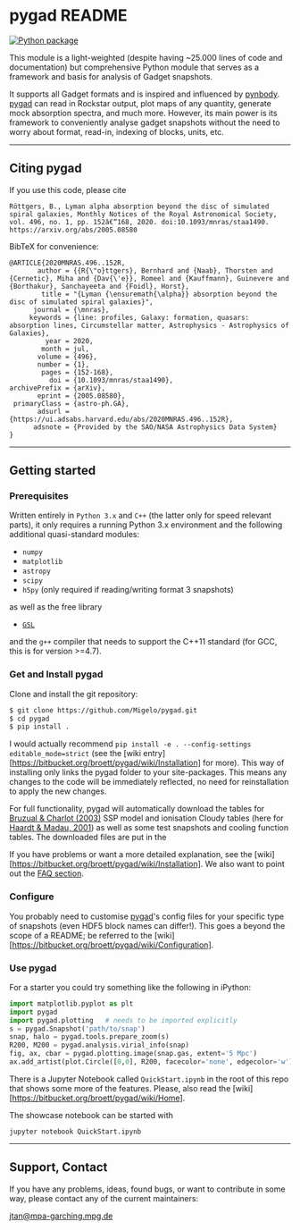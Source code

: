 # pygad README
[![Python package](https://github.com/Migelo/pygad/actions/workflows/workflow.yml/badge.svg)](https://github.com/Migelo/pygad/actions/workflows/workflow.yml)

This module is a light-weighted (despite having ~25.000 lines of code and documentation) but comprehensive Python module that serves as a framework and basis for analysis of Gadget snapshots.

It supports all Gadget formats and is inspired and influenced by [pynbody].
[pygad] can read in Rockstar output, plot maps of any quantity, generate mock
absorption spectra, and much more.
However, its main power is its framework to conveniently analyse gadget snapshots
without the need to worry about format, read-in, indexing of blocks, units, etc.

---

## Citing pygad

If you use this code, please cite

```
Röttgers, B., Lyman alpha absorption beyond the disc of simulated spiral galaxies, Monthly Notices of the Royal Astronomical Society, vol. 496, no. 1, pp. 152â€“168, 2020. doi:10.1093/mnras/staa1490. 
https://arxiv.org/abs/2005.08580
```

BibTeX for convenience:
```
@ARTICLE{2020MNRAS.496..152R,
       author = {{R{\"o}ttgers}, Bernhard and {Naab}, Thorsten and {Cernetic}, Miha and {Dav{\'e}}, Romeel and {Kauffmann}, Guinevere and {Borthakur}, Sanchayeeta and {Foidl}, Horst},
        title = "{Lyman {\ensuremath{\alpha}} absorption beyond the disc of simulated spiral galaxies}",
      journal = {\mnras},
     keywords = {line: profiles, Galaxy: formation, quasars: absorption lines, Circumstellar matter, Astrophysics - Astrophysics of Galaxies},
         year = 2020,
        month = jul,
       volume = {496},
       number = {1},
        pages = {152-168},
          doi = {10.1093/mnras/staa1490},
archivePrefix = {arXiv},
       eprint = {2005.08580},
 primaryClass = {astro-ph.GA},
       adsurl = {https://ui.adsabs.harvard.edu/abs/2020MNRAS.496..152R},
      adsnote = {Provided by the SAO/NASA Astrophysics Data System}
}

```

---

## Getting started

### Prerequisites

Written entirely in `Python 3.x` and `C++` (the latter only for speed relevant parts), it only requires a running Python 3.x environment and the following additional quasi-standard modules:

* `numpy`
* `matplotlib`
* `astropy`
* `scipy`
* `h5py` (only required if reading/writing format 3 snapshots)

as well as the free library

* [`GSL`][GSL]

and the `g++` compiler that needs to support the C++11 standard (for GCC, this is
for version >=4.7).



### Get and Install pygad

Clone and install the git repository:

```bash
$ git clone https://github.com/Migelo/pygad.git
$ cd pygad
$ pip install .
```
I would actually recommend `pip install -e . --config-settings editable_mode=strict` (see the [wiki entry][https://bitbucket.org/broett/pygad/wiki/Installation] for more). This way of installing only links the pygad folder to your site-packages. This means any changes to the code will be immediately reflected, no need for reinstallation to apply the new changes.

For full functionality, pygad will automatically download the tables for [Bruzual & Charlot (2003)][BC03] SSP model and ionisation Cloudy tables (here for [Haardt & Madau, 2001][HM01]) as well as some test snapshots and cooling function tables. The downloaded files are put in the 

If you have problems or want a more detailed explanation, see the [wiki][https://bitbucket.org/broett/pygad/wiki/Installation].
We also want to point out the [FAQ section][FAQ].

### Configure

You probably need to customise [pygad]'s config files for your specific type of snapshots (even HDF5 block names can differ!).
This goes a beyond the scope of a README; be referred to the [wiki][https://bitbucket.org/broett/pygad/wiki/Configuration].

### Use pygad

For a starter you could try something like the following in iPython:

```python
import matplotlib.pyplot as plt
import pygad
import pygad.plotting   # needs to be imported explicitly
s = pygad.Snapshot('path/to/snap')
snap, halo = pygad.tools.prepare_zoom(s)
R200, M200 = pygad.analysis.virial_info(snap)
fig, ax, cbar = pygad.plotting.image(snap.gas, extent='5 Mpc')
ax.add_artist(plot.Circle([0,0], R200, facecolor='none', edgecolor='w'))
```

There is a Jupyter Notebook called `QuickStart.ipynb` in the root of this repo that shows some more of the features.
Please, also read the [wiki][https://bitbucket.org/broett/pygad/wiki/Home].

The showcase notebook can be started with

```
jupyter notebook QuickStart.ipynb
```

---

## Support, Contact

If you have any problems, ideas, found bugs, or want to contribute in some way, please
contact any of the current maintainers:

[jtan@mpa-garching.mpg.de](mailto:jtan@mpa-garching.mpg.de)



[pygad]: https://github.com/Migelo/pygad
[pynbody]: https://pynbody.github.io
[HM01]: https://ui.adsabs.harvard.edu/#abs/2001cghr.confE..64H/abstract
[BC03]: http://www.bruzual.org
[Downloads]: https://github.com/Migelo/pygad/downloads
[WikiHome]: https://github.com/Migelo/pygad/wiki/Home
[WikiInstallation]: https://github.com/Migelo/pygad/wiki/Installation
[WikiConfig]: https://github.com/Migelo/pygad/wiki/Configuration
[FAQ]: https://github.com/Migelo/pygad/wiki/FAQ
[GSL]: http://www.gnu.org/software/gsl/
